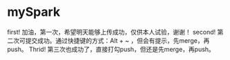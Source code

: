 # mySpark
first!
加油，第一次，希望明天能够上传成功，仅供本人试验，谢谢！
second!
第二次可提交成功。通过快捷键的方式：Alt + ~ ，但会有提示，先merge，再push。
Thrid!
第三次也成功了，直接打勾push，但还是先merge，再push。
